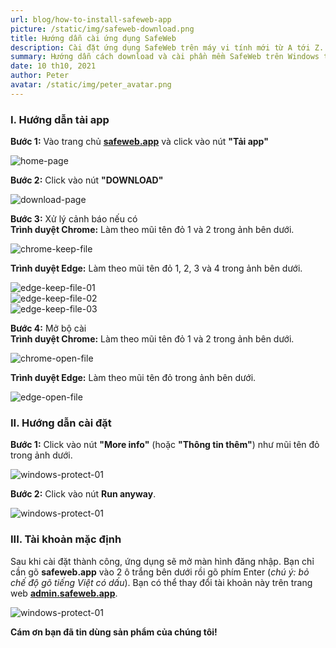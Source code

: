 ```yaml
---
url: blog/how-to-install-safeweb-app
picture: /static/img/safeweb-download.png
title: Hướng dẫn cài ứng dụng SafeWeb
description: Cài đặt ứng dụng SafeWeb trên máy vi tính mới từ A tới Z.
summary: Hướng dẫn cách download và cài phần mềm SafeWeb trên Windows từ trình duyệt Chrome và Edge. Bạn làm theo các bước sau.
date: 10 th10, 2021
author: Peter
avatar: /static/img/peter_avatar.png
---
```

### I. Hướng dẫn tải app
**Bước 1:** Vào trang chủ **[safeweb.app](https://safeweb.app/vi/)** và click vào nút **"Tải app"**

![home-page](/static/img/safeweb-how-to-install-01.png)

**Bước 2:** Click vào nút **"DOWNLOAD"**

![download-page](/static/img/safeweb-how-to-install-02.png)

**Bước 3:** Xử lý cảnh báo nếu có\
**Trình duyệt Chrome:** Làm theo mũi tên đỏ 1 và 2 trong ảnh bên dưới.

![chrome-keep-file](/static/img/safeweb-how-to-install-chrome-01.png)

**Trình duyệt Edge:** Làm theo mũi tên đỏ 1, 2, 3 và 4 trong ảnh bên dưới.

![edge-keep-file-01](/static/img/safeweb-how-to-install-edge-01.png)\
![edge-keep-file-02](/static/img/safeweb-how-to-install-edge-02.png)\
![edge-keep-file-03](/static/img/safeweb-how-to-install-edge-03.png)

**Bước 4:** Mở bộ cài\
**Trình duyệt Chrome:** Làm theo mũi tên đỏ 1 và 2 trong ảnh bên dưới.

![chrome-open-file](/static/img/safeweb-how-to-install-chrome-02.png)

**Trình duyệt Edge:** Làm theo mũi tên đỏ trong ảnh bên dưới.

![edge-open-file](/static/img/safeweb-how-to-install-edge-04.png)

### II. Hướng dẫn cài đặt
**Bước 1:** Click vào nút **"More info"** (hoặc **"Thông tin thêm"**) như mũi tên đỏ trong ảnh dưới.

![windows-protect-01](/static/img/safeweb-how-to-install-05.png)

**Bước 2:**  Click vào nút **Run anyway**.

![windows-protect-01](/static/img/safeweb-how-to-install-06.png)

### III. Tài khoản mặc định
Sau khi cài đặt thành công, ứng dụng sẽ mở màn hình đăng nhập. Bạn chỉ cần gõ **safeweb.app** vào 2 ô trắng bên dưới rồi gõ phím Enter (*chú ý: bỏ chế độ gõ tiếng Việt có dấu*). Bạn có thể thay đổi tài khoản này trên trang web **[admin.safeweb.app](https://admin.safeweb.app)**.

![windows-protect-01](/static/img/safeweb-how-to-install-07-login-default.png)

**Cám ơn bạn đã tin dùng sản phẩm của chúng tôi!**